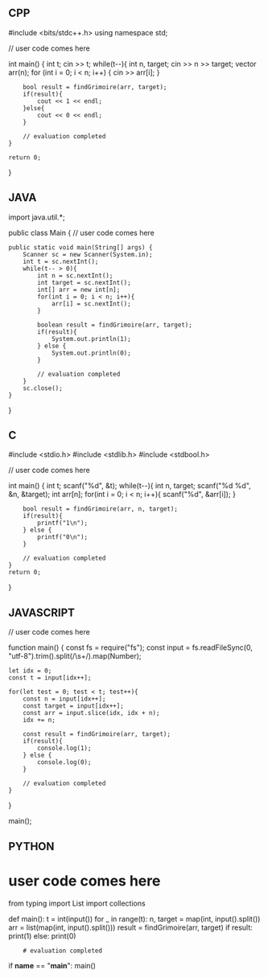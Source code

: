 ## CPP

#include <bits/stdc++.h>
using namespace std;

// user code comes here

int main() {
    int t;
    cin >> t;
    while(t--){
        int n, target;
        cin >> n >> target;
        vector<int> arr(n);
        for (int i = 0; i < n; i++) {
            cin >> arr[i];
        }

        bool result = findGrimoire(arr, target);
        if(result){
            cout << 1 << endl;
        }else{
            cout << 0 << endl;
        }

        // evaluation completed
    }

    return 0;
}

## JAVA

import java.util.*;

public class Main {
    // user code comes here

    public static void main(String[] args) {
        Scanner sc = new Scanner(System.in);
        int t = sc.nextInt();
        while(t-- > 0){
            int n = sc.nextInt();
            int target = sc.nextInt();
            int[] arr = new int[n];
            for(int i = 0; i < n; i++){
                arr[i] = sc.nextInt();
            }

            boolean result = findGrimoire(arr, target);
            if(result){
                System.out.println(1);
            } else {
                System.out.println(0);
            }

            // evaluation completed
        }
        sc.close();
    }
}

## C

#include <stdio.h>
#include <stdlib.h>
#include <stdbool.h>

// user code comes here

int main() {
    int t;
    scanf("%d", &t);
    while(t--){
        int n, target;
        scanf("%d %d", &n, &target);
        int arr[n];
        for(int i = 0; i < n; i++){
            scanf("%d", &arr[i]);
        }

        bool result = findGrimoire(arr, n, target);
        if(result){
            printf("1\n");
        } else {
            printf("0\n");
        }

        // evaluation completed
    }
    return 0;
}

## JAVASCRIPT

// user code comes here

function main() {
    const fs = require("fs");
    const input = fs.readFileSync(0, "utf-8").trim().split(/\s+/).map(Number);

    let idx = 0;
    const t = input[idx++];

    for(let test = 0; test < t; test++){
        const n = input[idx++];
        const target = input[idx++];
        const arr = input.slice(idx, idx + n);
        idx += n;

        const result = findGrimoire(arr, target);
        if(result){
            console.log(1);
        } else {
            console.log(0);
        }

        // evaluation completed
    }
}

main();

## PYTHON

# user code comes here

from typing import List
import collections

def main():
    t = int(input())
    for _ in range(t):
        n, target = map(int, input().split())
        arr = list(map(int, input().split()))
        result = findGrimoire(arr, target)
        if result:
            print(1)
        else:
            print(0)
        
        # evaluation completed

if __name__ == "__main__":
    main()
